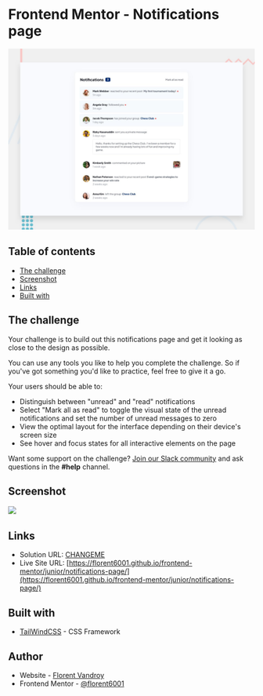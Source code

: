 # Frontend Mentor - Notifications page

![Design preview for the Notifications page coding challenge](./design/desktop-preview.jpg)

## Table of contents

- [The challenge](#the-challenge)
- [Screenshot](#screenshot)
- [Links](#links)
- [Built with](#built-with)


## The challenge

Your challenge is to build out this notifications page and get it looking as close to the design as possible.

You can use any tools you like to help you complete the challenge. So if you've got something you'd like to practice, feel free to give it a go.

Your users should be able to: 

- Distinguish between "unread" and "read" notifications
- Select "Mark all as read" to toggle the visual state of the unread notifications and set the number of unread messages to zero
- View the optimal layout for the interface depending on their device's screen size
- See hover and focus states for all interactive elements on the page

Want some support on the challenge? [Join our Slack community](https://www.frontendmentor.io/slack) and ask questions in the **#help** channel.

## Screenshot

![](./screenshot.jpg)


## Links

- Solution URL: [CHANGEME](CHANGEME)
- Live Site URL: [https://florent6001.github.io/frontend-mentor/junior/notifications-page/](https://florent6001.github.io/frontend-mentor/junior/notifications-page/)

## Built with

- [TailWindCSS](https://tailwindcss.com/) - CSS Framework


## Author

- Website - [Florent Vandroy](https://www.florent-vandroy.fr)
- Frontend Mentor - [@florent6001](https://www.frontendmentor.io/profile/florent6001)
